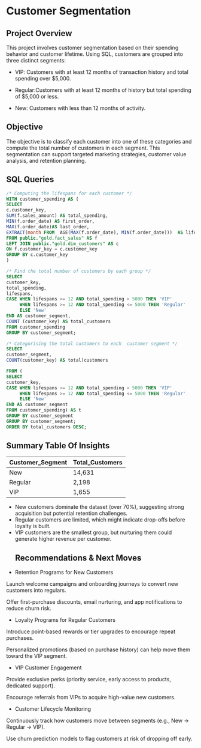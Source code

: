 # Customer Segmentation

## Project Overview
This project involves customer segmentation based on their spending behavior and customer lifetime.
Using SQL, customers are grouped into three distinct segments:
- VIP: Customers with at least 12 months of transaction history and total spending over $5,000.

- Regular:Customers with at least 12 months of history but total spending of $5,000 or less.

- New: Customers with less than 12 months of activity.

## Objective
The objective is to classify each customer into one of these categories and compute the total number of customers in each segment. 
This segmentation can support targeted marketing strategies, customer value analysis, and retention planning.

## SQL Queries
```sql
/* Computing the lifespans for each customer */
WITH customer_spending AS (
SELECT 
c.customer_key,
SUM(f.sales_amount) AS total_spending,
MIN(f.order_date) AS first_order,
MAX(f.order_date)AS last_order,
EXTRACT(month FROM  AGE(MAX(f.order_date), MIN(f.order_date)))  AS lifespans
FROM public."gold.fact_sales" AS f
LEFT JOIN public."gold.dim_customers" AS c
ON f.customer_key = c.customer_key
GROUP BY c.customer_key
)

/* Find the total number of customers by each group */
SELECT 
customer_key,
total_spending,
lifespans,
CASE WHEN lifespans >= 12 AND total_spending > 5000 THEN 'VIP'
     WHEN lifespans >= 12 AND total_spending <= 5000 THEN 'Regular'
	 ELSE 'New'
END AS customer_segment,
COUNT (customer_key) AS total_customers
FROM customer_spending
GROUP BY customer_segment;

/* Categorising the total customers to each  customer segment */
SELECT
customer_segment,
COUNT(customer_key) AS total)customers

FROM (
SELECT
customer_key,
CASE WHEN lifespans >= 12 AND total_spending > 5000 THEN 'VIP'
     WHEN lifespans >= 12 AND total_spending <= 5000 THEN 'Regular'
	 ELSE 'New'
END AS customer_segment
FROM customer_spending) AS t
GROUP BY customer_segment
GROUP BY customer_segment;
ORDER BY total_customers DESC;
```
## Summary Table Of Insights

| Customer\_Segment | Total\_Customers |
| ----------------- | ---------------- |
| New               | 14,631           |
| Regular           | 2,198            |
| VIP               | 1,655            |

- New customers dominate the dataset (over 70%), suggesting strong acquisition but potential retention challenges.
- Regular customers are limited, which might indicate drop-offs before loyalty is built.
- VIP customers are the smallest group, but nurturing them could generate higher revenue per customer.
  ## Recommendations & Next Moves
-  Retention Programs for New Customers

Launch welcome campaigns and onboarding journeys to convert new customers into regulars.

Offer first-purchase discounts, email nurturing, and app notifications to reduce churn risk.

- Loyalty Programs for Regular Customers

Introduce point-based rewards or tier upgrades to encourage repeat purchases.

Personalized promotions (based on purchase history) can help move them toward the VIP segment.

- VIP Customer Engagement

Provide exclusive perks (priority service, early access to products, dedicated support).

Encourage referrals from VIPs to acquire high-value new customers.

- Customer Lifecycle Monitoring

Continuously track how customers move between segments (e.g., New → Regular → VIP).

Use churn prediction models to flag customers at risk of dropping off early.



